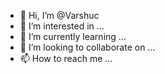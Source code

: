 - 👋 Hi, I’m @Varshuc
- 👀 I’m interested in ...
- 🌱 I’m currently learning ...
- 💞️ I’m looking to collaborate on ...
- 📫 How to reach me ...

<!---
Varshuc/Varshuc is a ✨ special ✨ repository because its `README.md` (this file) appears on your GitHub profile.
You can click the Preview link to take a look at your changes.
--->
